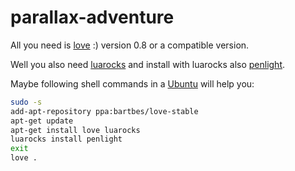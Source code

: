 parallax-adventure
==================

All you need is [love](https://love2d.org) :) version 0.8 or a compatible version.

Well you also need [luarocks](http://luarocks.org/) and install with luarocks also [penlight](http://stevedonovan.github.com/Penlight).

Maybe following shell commands in a [Ubuntu](http://www.ubuntu.com/) will help you:

```sh
sudo -s
add-apt-repository ppa:bartbes/love-stable
apt-get update
apt-get install love luarocks
luarocks install penlight
exit
love .
```